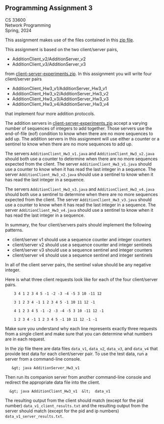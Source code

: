 ## Programming Assignment 3  
CS 33600  
Network Programming  
Spring, 2024

This assignment makes use of the files contained in this [zip file](http://math.pnw.edu/~rlkraft/cs33600/homework/hw3.zip). 

This assignment is based on the two client/server pairs,

-   AdditionClient\_v2/AdditionServer\_v2
-   AdditionClient\_v3/AdditionServer\_v3

from [client-server-experiments.zip](http://math.pnw.edu/~rlkraft/cs33600/for-class/client-server-experiments.zip). In this assignment you will write four client/server pairs

-   AdditionClient\_Hw3\_v1/AdditionServer\_Hw3\_v1
-   AdditionClient\_Hw3\_v2/AdditionServer\_Hw3\_v2
-   AdditionClient\_Hw3\_v3/AdditionServer\_Hw3\_v3
-   AdditionClient\_Hw3\_v4/AdditionServer\_Hw3\_v4

that implement four more addition protocols.

The addition servers in [client-server-experiments.zip](http://math.pnw.edu/~rlkraft/cs33600/for-class/client-server-experiments.zip) accept a varying number of sequences of integers to add together. Those servers use the end-of-file (eof) condition to know when there are no more sequences to add up. The addition servers in this assignment will use either a counter or a sentinel to know when there are no more sequences to add up.

The servers `AdditionClient_Hw3_v1.java` and `AdditionClient_Hw3_v2.java` should both use a counter to determine when there are no more sequences expected from the client. The server `AdditionClient_Hw3_v1.java` should use a counter to know when it has read the last integer in a sequence. The server `AdditionClient_Hw3_v2.java` should use a sentinel to know when it has read the last integer in a sequence.

The servers `AdditionClient_Hw3_v3.java` and `AdditionClient_Hw3_v4.java` should both use a sentinel to determine when there are no more sequences expected from the client. The server `AdditionClient_Hw3_v3.java` should use a counter to know when it has read the last integer in a sequence. The server `AdditionClient_Hw3_v4.java` should use a sentinel to know when it has read the last integer in a sequence.

In summary, the four client/servers pairs should implement the following patterns.

-   client/server v1 should use a sequence counter and integer counters
-   client/server v2 should use a sequence counter and integer sentinels
-   client/server v3 should use a sequence sentinel and integer counters
-   client/server v4 should use a sequence sentinel and integer sentinels

In all of the client server pairs, the sentinel value should be any negative integer.

Here is what three client requests look like for each of the four client/server pairs.

```
    3 4 1 2 3 4 5 -1 -2 -3 -4 -5 3 10 -11 12

    3 1 2 3 4 -1 1 2 3 4 5 -1 10 11 12 -1

    4 1 2 3 4 5 -1 -2 -3 -4 -5 3 10 -11 12 -1

    1 2 3 4 -1 1 2 3 4 5 -1 10 11 12 -1 -1
```

Make sure you understand why each line represents exactly three requests from a single client and make sure that you can determine what numbers are in each request.

In the zip file there are data files `data_v1`, `data_v2`, `data_v3`, and `data_v4` that provide test data for each client/server pair. To use the test data, run a server from a command-line console.

```
   &gt; java AdditionServer_Hw3_v1
```

Then run its companion server from another command-line console and redirect the appropriate data file into the client.

```
  &gt; java AdditionClient_Hw3_v1  &lt;  data_v1
```

The resulting output from the client should match (except for the pid number) `data_v1_client_results.txt` and the resulting output from the server should match (except for the pid and ip numbers) `data_v1_server_results.txt`.
